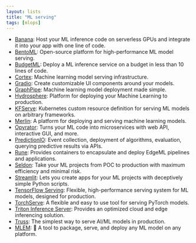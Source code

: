 ```yaml
---
layout: lists
title: "ML serving"
tags: [mlops]
---
```


* [Banana](https://banana.dev): Host your ML inference code on serverless GPUs and integrate it into your app with one line of code.
* [BentoML](https://github.com/bentoml/BentoML): Open-source platform for high-performance ML model serving.
* [BudgetML](https://github.com/ebhy/budgetml): Deploy a ML inference service on a budget in less than 10 lines of code.
* [Cortex](https://www.cortex.dev/): Machine learning model serving infrastructure.
* [Gradio](https://github.com/gradio-app/gradio): Create customizable UI components around your models.
* [GraphPipe](https://oracle.github.io/graphpipe): Machine learning model deployment made simple.
* [Hydrosphere](https://github.com/Hydrospheredata/hydro-serving): Platform for deploying your Machine Learning to production.
* [KFServe](https://github.com/kserve/kserve): Kubernetes custom resource definition for serving ML models on arbitrary frameworks.
* [Merlin](https://github.com/gojek/merlin): A platform for deploying and serving machine learning models.
* [Opyrator](https://github.com/ml-tooling/opyrator): Turns your ML code into microservices with web API, interactive GUI, and more.
* [PredictionIO](https://github.com/apache/predictionio): Event collection, deployment of algorithms, evaluation, querying predictive results via APIs.
* [Rune](https://github.com/hotg-ai/rune): Provides containers to encapsulate and deploy EdgeML pipelines and applications.
* [Seldon](https://www.seldon.io/): Take your ML projects from POC to production with maximum efficiency and minimal risk.
* [Streamlit](https://github.com/streamlit/streamlit): Lets you create apps for your ML projects with deceptively simple Python scripts.
* [TensorFlow Serving](https://www.tensorflow.org/tfx/guide/serving): Flexible, high-performance serving system for ML models, designed for production.
* [TorchServe](https://github.com/pytorch/serve): A flexible and easy to use tool for serving PyTorch models.
* [Triton Inference Server](https://github.com/triton-inference-server/server): Provides an optimized cloud and edge inferencing solution.
* [Truss](https://github.com/basetenlabs/truss):  The simplest way to serve AI/ML models in production.
* [MLEM](https://github.com/iterative/mlem):  🐶 A tool to package, serve, and deploy any ML model on any platform. 
